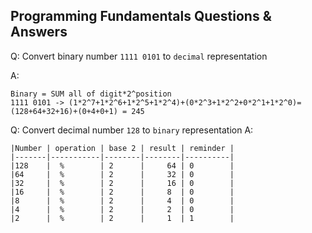 Programming Fundamentals Questions & Answers
---
Q: Convert binary number `1111 0101` to `decimal` representation

A:

```
Binary = SUM all of digit*2^position
1111 0101 -> (1*2^7+1*2^6+1*2^5+1*2^4)+(0*2^3+1*2^2+0*2^1+1*2^0)=(128+64+32+16)+(0+4+0+1) = 245        
```

Q: Convert decimal number `128` to `binary` representation
A:

```
|Number | operation | base 2 | result | reminder |
|-------|-----------|--------|--------|----------|
|128    |  %        | 2      |     64 | 0        |
|64     |  %        | 2      |     32 | 0        |
|32     |  %        | 2      |     16 | 0        |
|16     |  %        | 2      |     8  | 0        |
|8      |  %        | 2      |     4  | 0        |
|4      |  %        | 2      |     2  | 0        |
|2      |  %        | 2      |     1  | 1        |

```